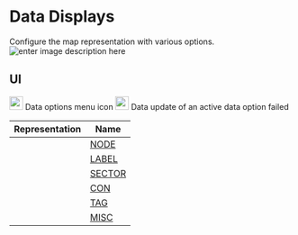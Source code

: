 # Data Displays
Configure the map representation with various options.
![enter image description here](https://raw.githubusercontent.com/Risingson/eedocs/master/docs/images/menus/data-displays.png)
## UI
<img src="https://raw.githubusercontent.com/Risingson/eedocs/master/docs/images/Node-100_off.png" width="24" height="24" border="0" style="opacity:0.9;"> Data options menu icon
<img src="https://raw.githubusercontent.com/Risingson/eedocs/master/docs/images/NodeRed-100_on.png" width="24" height="24" border="0" style="opacity:0.9;"> Data update of an active data option failed



| Representation| Name |
|--|--|
| | [NODE](https://eedocs.readthedocs.io/en/latest/map/map-options-node/) |
| | [LABEL](https://eedocs.readthedocs.io/en/latest/map/map-options-label/) |
| | [SECTOR](https://eedocs.readthedocs.io/en/latest/map/map-options-sector/) |
| | [CON](https://eedocs.readthedocs.io/en/latest/map/map-options-con/) |
| | [TAG](https://eedocs.readthedocs.io/en/latest/map/map-options-tag/) |
| | [MISC](https://eedocs.readthedocs.io/en/latest/map/map-options-misc/) |

<!--stackedit_data:
eyJoaXN0b3J5IjpbLTExMDMzOTM3MzEsLTI2ODY3NDcwMF19
-->